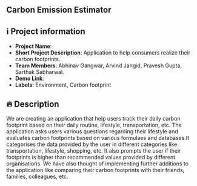 ## Carbon Emission Estimator 

## ℹ️ Project information
- **Project Name**: 
- **Short Project Description**: Application to help consumers realize their carbon footprints. 
- **Team Members**: Abhinav Gangwar, Arvind Jangid, Pravesh Gupta, Sarthak Sabharwal.
- **Demo Link**: 
- **Labels**: Environment, Carbon footprint

## 🔥 Description
We are creating an application that help users track their daily carbon footprint based on their daily routine, lifestyle, transportation, etc. The application asks users various questions regarding their lifestyle and evaluates carbon footprints based on various formulaes and databases.It categorises the data provided by the user in different categories like transportation, lifestyle, shopping, etc. It also prompts the user if their footprints is higher than recommended values provided by different organisations. We have also thought of implementing further additions to the application like comparing their carbon footprints with their friends, families, colleagues, etc.

